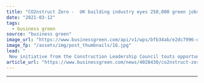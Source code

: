 ```yaml
---
title: "CO2nstruct Zero -  UK building industry eyes 250,000 green jobs on journey to net zero"
date: "2021-03-12"
tags: 
  - business green
source: "business green"
image_url: "https://www.businessgreen.com/api/v1/wps/bfb34ab/e2dc7996-ddfa-450d-a6ed-dff38d5d0ee7/1/iStock-1097891306-green-building-construction-insulation-185x114.jpg"
image_fp: "/assets/img/post_thumbnails/16.jpg"
lead: "
 New initiative from the Construction Leadership Council touts opportunity to attract £36bn of private investment in delivering net zero buildings and construction supply chain in UK ..."
article_url: "https://www.businessgreen.com/news/4028430/co2nstruct-zero-uk-building-industry-eyes-250-green-jobs-journey-net-zero"
---
```


---
